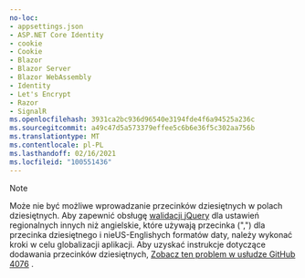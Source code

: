 ```yaml
---
no-loc:
- appsettings.json
- ASP.NET Core Identity
- cookie
- Cookie
- Blazor
- Blazor Server
- Blazor WebAssembly
- Identity
- Let's Encrypt
- Razor
- SignalR
ms.openlocfilehash: 3931ca2bc936d96540e3194fde4f6a94525a236c
ms.sourcegitcommit: a49c47d5a573379effee5c6b6e36f5c302aa756b
ms.translationtype: MT
ms.contentlocale: pl-PL
ms.lasthandoff: 02/16/2021
ms.locfileid: "100551436"
---
```

> [!NOTE]
> Może nie być możliwe wprowadzanie przecinków dziesiętnych w polach dziesiętnych. Aby zapewnić obsługę [walidacji jQuery](https://jqueryvalidation.org/) dla ustawień regionalnych innych niż angielskie, które używają przecinka (",") dla przecinka dziesiętnego i nieUS-Englishych formatów daty, należy wykonać kroki w celu globalizacji aplikacji. Aby uzyskać instrukcje dotyczące dodawania przecinków dziesiętnych, [Zobacz ten problem w usłudze GitHub 4076](https://github.com/dotnet/AspNetCore.Docs/issues/4076#issuecomment-326590420) .
